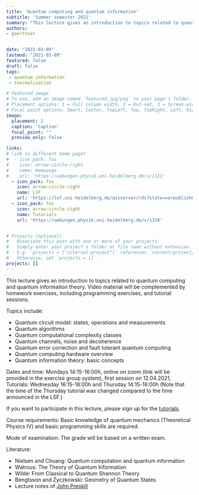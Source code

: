 ```yaml
---
title: 'Quantum computing and quantum information'
subtitle: 'Summer semester 2021'
summary: "This lecture gives an introduction to topics related to quantum computing and quantum information theory."
authors:
- gaerttner


date: "2021-03-09"
lastmod: "2021-03-09"
featured: false
draft: false
tags:
 - quantum information
 - thermalization

# Featured image
# To use, add an image named `featured.jpg/png` to your page's folder.
# Placement options: 1 = Full column width, 2 = Out-set, 3 = Screen-width
# Focal point options: Smart, Center, TopLeft, Top, TopRight, Left, Right, BottomLeft, Bottom, BottomRight
image:
  placement: 2
  caption: 'Caption'
  focal_point: ""
  preview_only: false

links:
# link to different home page?
#  - icon_pack: fas
#    icon: arrow-circle-right
#    name: Homepage
#    url: 'https://uebungen.physik.uni-heidelberg.de/v/1123'
  - icon_pack: fas
    icon: arrow-circle-right
    name: LSF
    url: 'https://lsf.uni-heidelberg.de/qisserver/rds?state=verpublish&status=init&vmfile=no&publishid=339052&moduleCall=webInfo&publishConfFile=webInfo&publishSubDir=veranstaltung'
  - icon_pack: fas
    icon: arrow-circle-right
    name: Tutorials
    url: 'https://uebungen.physik.uni-heidelberg.de/v/1328'


# Projects (optional).
#   Associate this post with one or more of your projects.
#   Simply enter your project's folder or file name without extension.
#   E.g. `projects = ["internal-project"]` references `content/project/deep-learning/index.md`.
#   Otherwise, set `projects = []`.
projects: []
---
```


This lecture gives an introduction to topics related to quantum computing and quantum information theory. Video material will be complemented by homework exercises, including programming exercises, and tutorial sessions.

Topics include:
- Quantum circuit model: states, operations and measurements
- Quantum algorithms
- Quantum computational complexity classes
- Quantum channels, noise and decoherence
- Quantum error correction and fault tolerant quantum computing
- Quantum computing hardware overview
- Quantum information theory: basic concepts

Dates and time: Mondays 14:15-16:00h, online on zoom (link will be provided in the exercise group system), first session on 12.04.2021, Tutorials: Wednesday 16:15-18:00h and Thursday 14:15-16:00h (Note that the time of the Thursday tutorial was changed compared to the time announced in the LSF.)

If you want to participate in this lecture, please sign up for the <a href="https://uebungen.physik.uni-heidelberg.de/v/1328">tutorials</a>.

Course requirements: Basic knowledge of quantum mechanics (Theoretical Physics IV) and basic programming skills are required.

Mode of examination: The grade will be based on a written exam.

Literature:
- Nielsen and Chuang: Quantum computation and quantum information 
- Watrous: The Theory of Quantum Information
- Wilde: From Classical to Quantum Shannon Theory
- Bengtsson and Życzkowski: Geometry of Quantum States
- Lecture notes of <a href="http://theory.caltech.edu/~preskill/ph219/ph219_2020-21.html">John Preskill</a>
